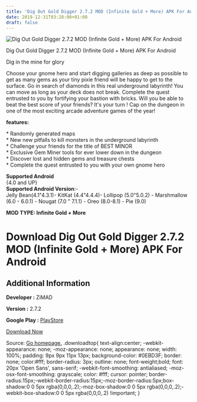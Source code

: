 ```yaml
---
title: 'Dig Out Gold Digger 2.7.2 MOD (Infinite Gold + More) APK For Android'
date: 2019-12-31T03:28:00+01:00
draft: false
---
```


![Dig Out Gold Digger 2.7.2 MOD (Infinite Gold + More) APK For Android](https://i1.wp.com/apkhome.net/wp-content/uploads/2019/11/Dig-Out-Gold-Digger.png "Dig Out Gold Digger 2.7.2 MOD (Infinite Gold + More) APK For Android")

  

Dig Out Gold Digger 2.7.2 MOD (Infinite Gold + More) APK For Android

Dig in the mine for glory

Choose your gnome hero and start digging galleries as deep as possible to get as many gems as your tiny pixie friend will be happy to get to the surface. Go in search of diamonds in this real underground labyrinth! You can move as long as your deck does not break. Complete the quest entrusted to you by fortifying your bastion with bricks. Will you be able to beat the best score of your friends? It's your turn ! Cap on the dungeon in one of the most exciting arcade adventure games of the year!

**features:**

\* Randomly generated maps  
\* New new pitfalls to kill monsters in the underground labyrinth  
\* Challenge your friends for the title of BEST MINOR  
\* Exclusive Gem Miner tools for ever lower down in the dungeon  
\* Discover lost and hidden gems and treasure chests  
\* Complete the quest entrusted to you with your own gnome hero

**Supported Android**  
{4.0 and UP}  
**Supported Android Version**:-  
Jelly Bean(4.1"4.3.1)- KitKat (4.4"4.4.4)- Lollipop (5.0"5.0.2) - Marshmallow (6.0 - 6.0.1) - Nougat (7.0 " 7.1.1) - Oreo (8.0-8.1) - Pie (9.0)

**MOD TYPE: Infinite Gold + More**

Download Dig Out Gold Digger 2.7.2 MOD (Infinite Gold + More) APK For Android
=============================================================================

Additional Information
----------------------

**Developer :** ZiMAD

**Version :** 2.7.2

**Google Play :** [PlayStore](https://play.google.com/store/apps/details?id=com.bandagames.miner)

  

[Download Now](https://store4app.co/post/dig-out-gold-digger-2-7-2-mod-infinite-gold-more-apk-for-android_1573930946)

  
Source: [Go homepage.](https://store4app.co/post/dig-out-gold-digger-2-7-2-mod-infinite-gold-more-apk-for-android_1573930946) .downloadtop{ text-align:center; -webkit-appearance: none; -moz-appearance: none; appearance: none; width: 100%; padding: 9px 9px 11px 13px; background-color: #0EBD3F; border: none; color:#fff; border-radius: 3px; outline: none; font-weight;bold; font: 20px 'Open Sans', sans-serif; -webkit-font-smoothing: antialiased; -moz-osx-font-smoothing: grayscale; color: #fff; cursor: pointer; border-radius:15px;-webkit-border-radius:15px;-moz-border-radius:5px;box-shadow:0 0 5px rgba(0,0,0,.2);-moz-box-shadow:0 0 5px rgba(0,0,0,.2);-webkit-box-shadow:0 0 5px rgba(0,0,0,.2) !important; }